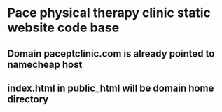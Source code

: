 # Pace physical therapy clinic static website code base


## Domain paceptclinic.com is already pointed to namecheap host

## index.html in public_html will be domain home directory

